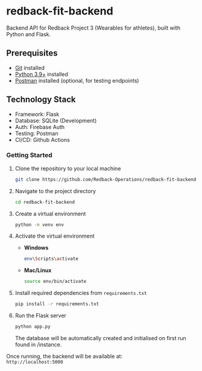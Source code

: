 # redback-fit-backend

Backend API for Redback Project 3 (Wearables for athletes), built with Python and Flask.

## Prerequisites
- [Git](https://git-scm.com/downloads) installed
- [Python 3.9+](https://www.python.org/downloads/) installed
- [Postman](https://www.postman.com/downloads/) installed (optional, for testing endpoints)

## Technology Stack
- Framework: Flask
- Database: SQLite (Development)
- Auth: Firebase Auth
- Testing: Postman
- CI/CD: Github Actions

### Getting Started
1. Clone the repository to your local machine  
    ```bash
    git clone https://github.com/Redback-Operations/redback-fit-backend.git
    ```

2. Navigate to the project directory  
    ```bash
    cd redback-fit-backend
    ```

3. Create a virtual environment  
    ```bash
    python -m venv env
    ```

4. Activate the virtual environment  
    - **Windows**  
        ```bash
        env\Scripts\activate
        ```
    - **Mac/Linux**  
        ```bash
        source env/bin/activate
        ```

5. Install required dependencies from `requirements.txt`  
    ```bash
    pip install -r requirements.txt
    ```

6. Run the Flask server  
    ```bash
    python app.py
    ```
    The database will be automatically created and initialised on first run found in /instance.

Once running, the backend will be available at:  
`http://localhost:5000`

